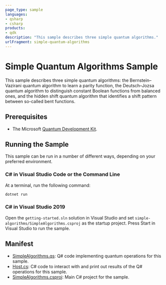 ```yaml
---
page_type: sample
languages:
- qsharp
- csharp
products:
- qdk
description: "This sample describes three simple quantum algorithms."
urlFragment: simple-quantum-algorithms
---
```


# Simple Quantum Algorithms Sample #

This sample describes three simple quantum algorithms: the Bernstein–Vazirani quantum algorithm to learn a parity function, the Deutsch–Jozsa quantum algorithm to distinguish constant Boolean functions from balanced ones, and the hidden shift quantum algorithm that identifies a shift pattern between so-called bent functions. 

## Prerequisites ##

- The Microsoft [Quantum Development Kit](https://docs.microsoft.com/quantum/install-guide/).

## Running the Sample ##

This sample can be run in a number of different ways, depending on your preferred environment.

### C# in Visual Studio Code or the Command Line ###

At a terminal, run the following command:

```bash
dotnet run
```

### C# in Visual Studio 2019 ###

Open the `getting-started.sln` solution in Visual Studio and set `simple-algorithms/SimpleAlgorithms.csproj` as the startup project.
Press Start in Visual Studio to run the sample.

## Manifest ##

- [SimpleAlgorithms.qs](./SimpleAlgorithms.qs): Q# code implementing quantum operations for this sample.
- [Host.cs](./Host.cs): C# code to interact with and print out results of the Q# operations for this sample.
- [SimpleAlgorithms.csproj](./SimpleAlgorithms.csproj): Main C# project for the sample.


